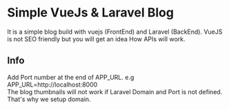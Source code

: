 # Simple VueJs & Laravel Blog

It is a simple blog build with vuejs (FrontEnd) and Laravel (BackEnd). VueJS is not SEO friendly but you will get an idea How APIs will work.  

## Info
Add Port number at the end of APP_URL. e.g APP_URL=http://localhost:8000  
The blog thumbnails will not work if Laravel Domain and Port is not defined. That's why we setup domain. 